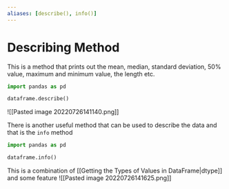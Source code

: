 ```yaml
---
aliases: [describe(), info()]
---
```

# Describing Method
This is a method that prints out the mean, median, standard deviation, 50% value, maximum and minimum value, the length etc.
```python
import pandas as pd

dataframe.describe()
```
![[Pasted image 20220726141140.png]]

There is another useful method that can be used to describe the data and that is the `info` method
```python
import pandas as pd

dataframe.info()
```

This is a combination of [[Getting the Types of Values in DataFrame|dtype]]  and some feature
![[Pasted image 20220726141625.png]]

